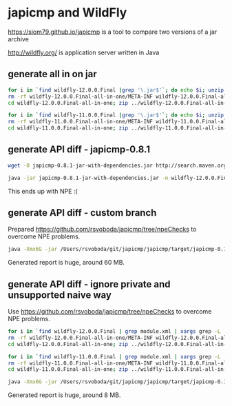 # japicmp and WildFly
https://siom79.github.io/japicmp is a tool to compare two versions of a jar archive

http://wildfly.org/ is application server written in Java

## generate all in on jar
```bash
for i in `find wildfly-12.0.0.Final |grep '\.jar$'`; do echo $i; unzip -q -o -d wildfly-12.0.0.Final-all-in-one $i; done
rm -rf wildfly-12.0.0.Final-all-in-one/META-INF wildfly-12.0.0.Final-all-in-one/WEB-INF wildfly-12.0.0.Final-all-in-one/OSGI-INF
cd wildfly-12.0.0.Final-all-in-one; zip ../wildfly-12.0.0.Final-all-in-one.zip -q -r *; cd -

for i in `find wildfly-11.0.0.Final |grep '\.jar$'`; do echo $i; unzip -q -o -d wildfly-11.0.0.Final-all-in-one $i; done
rm -rf wildfly-11.0.0.Final-all-in-one/META-INF wildfly-11.0.0.Final-all-in-one/WEB-INF wildfly-11.0.0.Final-all-in-one/OSGI-INF
cd wildfly-11.0.0.Final-all-in-one; zip ../wildfly-11.0.0.Final-all-in-one.zip -q -r *; cd -
```

## generate API diff - japicmp-0.8.1
```bash
wget -O japicmp-0.8.1-jar-with-dependencies.jar http://search.maven.org/remotecontent?filepath=com/github/siom79/japicmp/japicmp/0.8.1/japicmp-0.8.1-jar-with-dependencies.jar

java -jar japicmp-0.8.1-jar-with-dependencies.jar -n wildfly-12.0.0.Final-all-in-one.zip -o wildfly-11.0.0.Final-all-in-one.zip --ignore-missing-classes --only-modified --html-file compare.html
```
This ends up with NPE :(

## generate API diff - custom branch
Prepared https://github.com/rsvoboda/japicmp/tree/npeChecks to overcome NPE problems.

```bash
java -Xmx6G -jar /Users/rsvoboda/git/japicmp/japicmp/target/japicmp-0.11.2-SNAPSHOT-jar-with-dependencies.jar -n wildfly-12.0.0.Final-all-in-one.zip -o wildfly-11.0.0.Final-all-in-one.zip --ignore-missing-classes --only-modified --html-file compare.html
```
Generated report is huge, around 60 MB.

## generate API diff - ignore private and unsupported naive way
Use https://github.com/rsvoboda/japicmp/tree/npeChecks to overcome NPE problems.

```bash
for i in `find wildfly-12.0.0.Final | grep module.xml | xargs grep -L 'value="private"' | xargs grep -L  'value="unsupported"' | sed "s/module.xml//g" | xargs find | grep '\.jar$'`; do echo $i; unzip -q -o -d wildfly-12.0.0.Final-all-in-one $i; done
rm -rf wildfly-12.0.0.Final-all-in-one/META-INF wildfly-12.0.0.Final-all-in-one/WEB-INF wildfly-12.0.0.Final-all-in-one/OSGI-INF
cd wildfly-12.0.0.Final-all-in-one; zip ../wildfly-12.0.0.Final-all-in-one.zip -q -r *; cd -

for i in `find wildfly-11.0.0.Final | grep module.xml | xargs grep -L 'value="private"' | xargs grep -L  'value="unsupported"' | sed "s/module.xml//g" | xargs find | grep '\.jar$'`; do echo $i; unzip -q -o -d wildfly-11.0.0.Final-all-in-one $i; done
rm -rf wildfly-11.0.0.Final-all-in-one/META-INF wildfly-11.0.0.Final-all-in-one/WEB-INF wildfly-11.0.0.Final-all-in-one/OSGI-INF
cd wildfly-11.0.0.Final-all-in-one; zip ../wildfly-11.0.0.Final-all-in-one.zip -q -r *; cd -

java -Xmx6G -jar /Users/rsvoboda/git/japicmp/japicmp/target/japicmp-0.11.2-SNAPSHOT-jar-with-dependencies.jar -n wildfly-12.0.0.Final-all-in-one.zip -o wildfly-11.0.0.Final-all-in-one.zip --ignore-missing-classes --only-modified --html-file compare.html
```
Generated report is huge, around 8 MB.